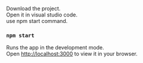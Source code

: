 Download the project.     
Open it in visual studio code.    
use npm start command.

### `npm start`

Runs the app in the development mode.\
Open [http://localhost:3000](http://localhost:3000) to view it in your browser.
